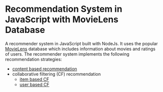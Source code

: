 # Recommendation System in JavaScript with MovieLens Database

A recommender system in JavaScript built with NodeJs. It uses the popular [MovieLens](https://www.kaggle.com/rounakbanik/the-movies-dataset/data) database which includes information about movies and ratings of users. The recommender system implements the following recommendation strategies:

* [content based recommendation](https://www.geeksforgeeks.org/movie-recommender-based-on-plot-summary-using-tf-idf-vectorization-and-cosine-similarity/)
* collaborative filtering (CF) recommendation
  * [item based CF](https://www.geeksforgeeks.org/item-to-item-based-collaborative-filtering/)
  * [user based CF](https://www.geeksforgeeks.org/user-based-collaborative-filtering/)

